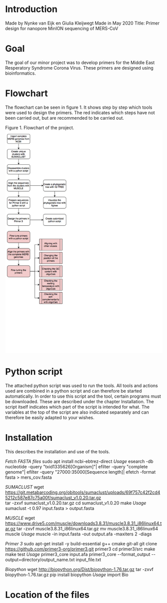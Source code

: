 # Introduction 
Made by Nynke van Eijk en Giulia Kleijwegt
Made in May 2020
Title: Primer design for nanopore MinION sequencing of MERS-CoV

# Goal
The goal of our minor project was to develop primers for the Middle East Resperatory Syndrome Corona Virus. These primers are designed using bioinformatics.

# Flowchart
The flowchart can be seen in figure 1. It shows step by step which tools were used to design the primers. The red indicates which steps have not been carried out, but are recommended to be carried out.

Figure 1. Flowchart of the project. 
![](Images/Flowchart.png)
# Python script
The attached python script was used to run the tools. All tools and actions used are combined in a python script and can therefore be started automatically. In order to use this script and the tool, certain programs must be downloaded. These are described under the chapter Installation. The script itself indicates which part of the script is intended for what. The variables at the top of the script are also indicated separately and can therefore be easily adapted to your wishes.

# Installation 
This describes the installation and use of the tools.

*Fetch FASTA files*
sudo apt install ncbi-ebtrez-direct
*Usage* 
esearch -db nucleotide -query "txid1335626[Organism]"| efilter -query "complete genome"| efilter -query "27000:35000[Sequence length]| efetch -format fasta > mers_cov.fasta

*SUMACLUST*
wget https://git.metabarcoding.org/obitools/sumaclust/uploads/69f757c42f2cd45212c587e87c75a00f/sumaclust_v1.0.20.tar.gz  
tar -zxvf sumaclust_v1.0.20.tar.gz
cd sumaclust_v1.0.20
make
*Usage*
sumaclust -t 0.97 input.fasta > output.fasta

*MUSCLE*
wget https://www.drive5.com/muscle/downloads3.8.31/muscle3.8.31_i86linux64.tar.gz 
tar -zxvf muscle3.8.31_i86linux64.tar.gz
mv muscle3.8.31_i86linux64 muscle
*Usage*
muscle -in input.fasta -out output.afa -maxiters 2 -diags

*Primer 3*
sudo apt-get install -y build-essential g++ cmake git-all
git clone https://github.com/primer3-org/primer3.git primer3
cd primer3/src
make
make test
*Usage*
primer3_core input.afa
<or>
primer3_core --format_output --output=directory/output_name.txt input_file.txt

*Biopython*
wget http://biopython.org/Dist/biopython-1.76.tar.gz 
tar -zxvf biopython-1.76.tar.gz
pip install biopython
*Usage*
import Bio

# Location of the files
